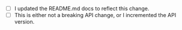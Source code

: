 
- [ ] I updated the README.md docs to reflect this change.
- [ ] This is either not a breaking API change, or I incremented the API version.
